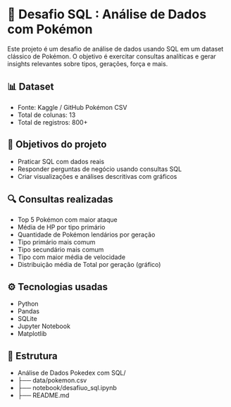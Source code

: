 # 🧠 Desafio SQL : Análise de Dados com Pokémon

Este projeto é um desafio de análise de dados usando SQL em um dataset clássico de Pokémon. O objetivo é exercitar consultas analíticas e gerar insights relevantes sobre tipos, gerações, força e mais.

## 📊 Dataset
- Fonte: Kaggle / GitHub Pokémon CSV
- Total de colunas: 13
- Total de registros: 800+

## 📌 Objetivos do projeto
- Praticar SQL com dados reais
- Responder perguntas de negócio usando consultas SQL
- Criar visualizações e análises descritivas com gráficos

## 🔍 Consultas realizadas
- Top 5 Pokémon com maior ataque
- Média de HP por tipo primário
- Quantidade de Pokémon lendários por geração
- Tipo primário mais comum
- Tipo secundário mais comum
- Tipo com maior média de velocidade
- Distribuição média de Total por geração (gráfico)

## ⚙️ Tecnologias usadas
- Python
- Pandas
- SQLite
- Jupyter Notebook
- Matplotlib

## 📁 Estrutura

- Análise de Dados Pokedex com SQL/ 
- ├── data/pokemon.csv 
- ├── notebook/desafiuo_sql.ipynb 
- ├── README.md 

